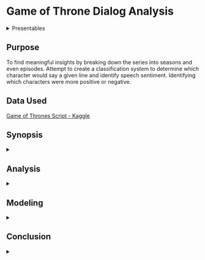 # Game of Throne Dialog Analysis

<details><summary>Presentables</summary>

[Presentation (no link yet)]()
[Presentation Video (no link yet)]()
[Relevant Blog(no link yet)]()
[Interactive App](https://got-character-lines-plot.herokuapp.com/)
</details>

## Purpose
To find meaningful insights by breaking down the series into seasons and even episodes. Attempt to create a classification system to determine which character would say a given line and identify speech sentiment. Identifying which characters were more positive or negative. 

## Data Used
[Game of Thrones Script - Kaggle](https://www.kaggle.com/albenft/game-of-thrones-script-all-seasons)

## Synopsis
<details><summary></summary>
Looking into dialogue line distribution and number of words per line it became very apparent that the show seemed to lean most heavily upon the character Tyrion who fairly consistently held the highest number of lines and most words spoken per season and often times per episode. The sheer number of unique characters that appear throughout the series proved to be a problem when trying to model for individual character identification as this ultimately reduced our data based upon the characters we were trying to classify. Initial modeling attemps provided overall accuracy around 24% for our characters with the most lines. Changing methods to classification by family name improved our results up to around 50% and removing all but the Lannisters and Starks gave us an accuracy of around 68%. As for sentiment analysis, most characters seem to average out to being mostly neutral with Sandor Clegane averaging out to be the most typically negative character and both Petyr Baelish and Varys being the most typically postive. Interestingly enough, Tywin Lannister also proved to be almost perfectly neutral.
</details>

## Analysis
<details><summary></summary>

</details>

## Modeling
<details><summary></summary>

</details>

## Conclusion
<details><summary></summary>

</details>